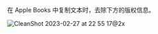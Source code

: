 在 Apple Books 中复制文本时，去除下方的版权信息。

![CleanShot 2023-02-27 at 22 55 17@2x](https://user-images.githubusercontent.com/26108404/221598098-aab4c5a0-c9e8-4966-9d80-01c1c4849e14.png)

